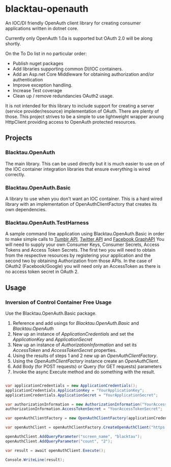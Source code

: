 # blacktau-openauth
An IOC/DI friendly OpenAuth client library for creating consumer applications written in dotnet core.

Currently only OpenAuth 1.0a is supported but OAuth 2.0 will be along shortly. 

On the To Do list in no particular order:

* Publish nuget packages
* Add libraries supporting common DI/IOC containers.
* Add an Asp.net Core Middleware for obtaining authorization and/or authentication
* Improve exception handling.
* Increase Test coverage
* Clean up / remove redundancies OAuth2 usage. 

It is not intended for this library to include support for creating a server (service provider/resource) implementation of OAuth. There are plenty of those. 
This project strives to be a simple to use lightweight wrapper aroung HttpClient providing access to OpenAuth protected resources. 

## Projects

### Blacktau.OpenAuth

The main library. This can be used directly but it is much easier to use on of the IOC container integration libraries that ensure everything is wired correctly. 

### Blacktau.OpenAuth.Basic 

A library to use when you don't want an IOC container. This is a hard wired library with an implementation of OpenAuthClientFactory that creates its own dependencies. 

### Blacktau.OpenAuth.TestHarness 

A sample command line application using Blacktau.OpenAuth.Basic in order to make simple calls to [Tumblr API](https://www.tumblr.com/docs/en/api/v2), [Twitter API](https://dev.twitter.com/rest/public) and [Facebook GraphAPI](https://developers.facebook.com/docs/graph-api) 
You will need to supply your own Consumer Keys, Consumer Secrets, Access Tokens and Access Token Secrets. 
The first two you will need to obtain from the respective resources by registering your application and the second two by obtaining Authorization from those APIs. In the case of OAuth2 (Facebook/Google) you will need only an AccessToken as there is no access token secret in OAuth 2.

## Usage

### Inversion of Control Container Free Usage

Use the Blacktau.OpenAuth.Basic package. 

1. Reference and add usings for *Blacktau.OpenAuth.Basic* and *Blacktau.OpenAuth*
2. New up an instance of *ApplicationCredentials* and set the *ApplicationKey* and *ApplicationSecret*
3. New up an instance of *AuthorizationInformation* and set its *AccessToken* and *AccessTokenSecret* properties.
4. Using the results of steps 1 and 2 new up an *OpenAuthClientFactory*.
5. Using the *OpenAuthClientFactory* instance create an *OpenAuthClient*.
6. Add Body (for POST requests) or Query (for GET requests) parameters
7. Invoke the async Execute method and do something with the result. 

```cs

var applicationCredentials = new ApplicationCredentials();
applicationCredentials.ApplicationKey = "YourApplicationKey";
applicationCredentials.ApplicationSecret = "YourApplicationSecret";

var authorizationInformation = new AuthorizationInformation("YourAccessToken");
authorizationInformation.AccessTokenSecret = "YourAccessTokenSecret";

var openAuthClientFactory = new OpenAuthClientFactory(applicationCredentials, authorizationInformation);

var openAuthClient = openAuthClientFactory.CreateOpenAuthClient("https://api.twitter.com/1.1/statuses/user_timeline.json", HttpMethod.Get, OpenAuthVersion.OneA);

openAuthClient.AddQueryParameter("screen_name", "blacktau");
openAuthClient.AddQueryParameter("count", "2");

var result = await openAuthClient.Execute();

Console.WriteLine(result);

```